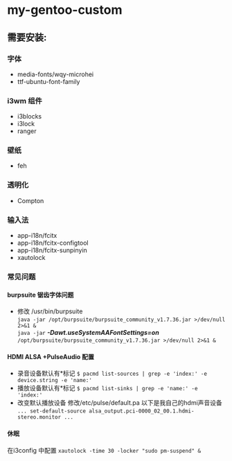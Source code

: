 # my-gentoo-custom
## 需要安装:
### 字体
* media-fonts/wqy-microhei  
* ttf-ubuntu-font-family
### i3wm 组件
* i3blocks
* i3lock
* ranger
### 壁纸
* feh
### 透明化
* Compton
### 输入法
* app-i18n/fcitx
* app-i18n/fcitx-configtool
* app-i18n/fcitx-sunpinyin
* xautolock
### 常见问题
#### burpsuite 锯齿字体问题
* 修改 /usr/bin/burpsuite   
`java -jar /opt/burpsuite/burpsuite_community_v1.7.36.jar >/dev/null 2>&1 &`   
`java -jar` ***-Dawt.useSystemAAFontSettings=on*** `/opt/burpsuite/burpsuite_community_v1.7.36.jar >/dev/null 2>&1 &`
#### HDMI ALSA +PulseAudio 配置
* 录音设备默认有*标记
 `$ pacmd list-sources | grep -e 'index:' -e device.string -e 'name:'` 
* 播放设备默认有*标记
 `$ pacmd list-sinks | grep -e 'name:' -e 'index:'`
* 改变默认播放设备
修改/etc/pulse/default.pa 以下是我自己的hdmi声音设备   
`
...
set-default-source alsa_output.pci-0000_02_00.1.hdmi-stereo.monitor
...
`   
#### 休眠
在i3config 中配置 `xautolock -time 30 -locker "sudo pm-suspend" &`
